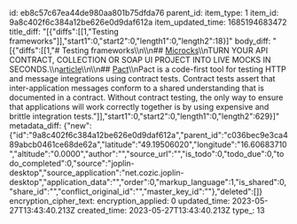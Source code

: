 id: eb8c57c67ea44de980aa801b75dfda76
parent_id: 
item_type: 1
item_id: 9a8c402f6c384a12be626e0d9daf612a
item_updated_time: 1685194683472
title_diff: "[{\"diffs\":[[1,\"Testing frameworks\"]],\"start1\":0,\"start2\":0,\"length1\":0,\"length2\":18}]"
body_diff: "[{\"diffs\":[[1,\"# Testing frameworks\\\n\\\n## [Microcks](https://microcks.io/)\\\nTURN YOUR API CONTRACT, COLLECTION OR SOAP UI PROJECT INTO LIVE MOCKS IN SECONDS.\\\n[article](https://piotrminkowski.com/2023/05/20/contract-testing-on-kubernetes-with-microcks/)\\\n\\\n## [Pact](https://docs.pact.io/)\\\nPact is a code-first tool for testing HTTP and message integrations using contract tests. Contract tests assert that inter-application messages conform to a shared understanding that is documented in a contract. Without contract testing, the only way to ensure that applications will work correctly together is by using expensive and brittle integration tests.\"]],\"start1\":0,\"start2\":0,\"length1\":0,\"length2\":629}]"
metadata_diff: {"new":{"id":"9a8c402f6c384a12be626e0d9daf612a","parent_id":"c036bec9e3ca489abcb0461ce68de62a","latitude":"49.19506020","longitude":"16.60683710","altitude":"0.0000","author":"","source_url":"","is_todo":0,"todo_due":0,"todo_completed":0,"source":"joplin-desktop","source_application":"net.cozic.joplin-desktop","application_data":"","order":0,"markup_language":1,"is_shared":0,"share_id":"","conflict_original_id":"","master_key_id":""},"deleted":[]}
encryption_cipher_text: 
encryption_applied: 0
updated_time: 2023-05-27T13:43:40.213Z
created_time: 2023-05-27T13:43:40.213Z
type_: 13